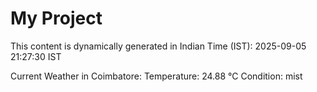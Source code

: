 # My Project

This content is dynamically generated in Indian Time (IST): 2025-09-05 21:27:30 IST


Current Weather in Coimbatore:
Temperature: 24.88 °C
Condition: mist
